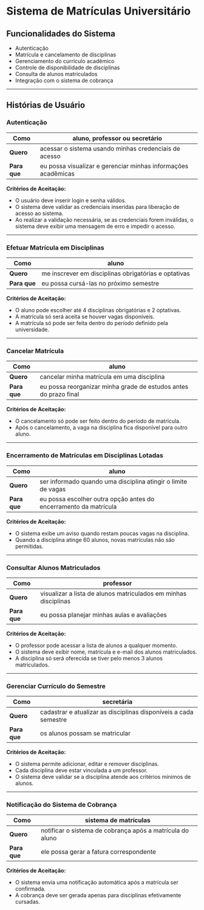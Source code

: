 # Sistema de Matrículas Universitário

## Funcionalidades do Sistema

- Autenticação
- Matrícula e cancelamento de disciplinas
- Gerenciamento do currículo acadêmico
- Controle de disponibilidade de disciplinas
- Consulta de alunos matriculados
- Integração com o sistema de cobrança

---

## Histórias de Usuário

### Autenticação
| **Como** | aluno, professor ou secretário                                |
|----------|---------------------------------------------------------------|
| **Quero** | acessar o sistema usando minhas credenciais de acesso         |
| **Para que** | eu possa visualizar e gerenciar minhas informações acadêmicas |

**Critérios de Aceitação:**
- O usuário deve inserir login e senha válidos.
- O sistema deve validar as credenciais inseridas para liberação de acesso ao sistema. 
- Ao realizar a validação necessária, se as credenciais forem inválidas, o sistema deve exibir uma mensagem de erro e impedir o acesso.

---

### Efetuar Matrícula em Disciplinas
| **Como** | aluno |
|----------|--------------------------------------|
| **Quero** | me inscrever em disciplinas obrigatórias e optativas |
| **Para que** | eu possa cursá-las no próximo semestre |.

**Critérios de Aceitação:**
- O aluno pode escolher até 4 disciplinas obrigatórias e 2 optativas.
- A matrícula só será aceita se houver vagas disponíveis.
- A matrícula só pode ser feita dentro do período definido pela universidade.

---

### Cancelar Matrícula
| **Como** | aluno |
|----------|--------------------------------------|
| **Quero** | cancelar minha matrícula em uma disciplina |
| **Para que** | eu possa reorganizar minha grade de estudos antes do prazo final |

**Critérios de Aceitação:**
- O cancelamento só pode ser feito dentro do período de matrícula.
- Após o cancelamento, a vaga na disciplina fica disponível para outro aluno.

---

### Encerramento de Matrículas em Disciplinas Lotadas
| **Como** | aluno |
|----------|--------------------------------------|
| **Quero** | ser informado quando uma disciplina atingir o limite de vagas |
| **Para que** | eu possa escolher outra opção antes do encerramento da matrícula |

**Critérios de Aceitação:**
- O sistema exibe um aviso quando restam poucas vagas na disciplina.
- Quando a disciplina atinge 60 alunos, novas matrículas não são permitidas.

---

### Consultar Alunos Matriculados
| **Como** | professor |
|----------|--------------------------------------|
| **Quero** | visualizar a lista de alunos matriculados em minhas disciplinas |
| **Para que** | eu possa planejar minhas aulas e avaliações |

**Critérios de Aceitação:**
- O professor pode acessar a lista de alunos a qualquer momento.
- O sistema deve exibir nome, matrícula e e-mail dos alunos matriculados.
- A disciplina só será oferecida se tiver pelo menos 3 alunos matriculados.

---

### Gerenciar Currículo do Semestre
| **Como** | secretária                                                      |
|----------|-----------------------------------------------------------------|
| **Quero** | cadastrar e atualizar as disciplinas disponíveis a cada semestre |
| **Para que** | os alunos possam se matricular                     |


**Critérios de Aceitação:**
- O sistema permite adicionar, editar e remover disciplinas.
- Cada disciplina deve estar vinculada a um professor.
- O sistema deve validar se a disciplina atende aos critérios mínimos de alunos.

---

### Notificação do Sistema de Cobrança
| **Como** | sistema de matrículas |
|----------|-------------------------------------------------|
| **Quero** | notificar o sistema de cobrança após a matrícula do aluno |
| **Para que** | ele possa gerar a fatura correspondente |

**Critérios de Aceitação:**
- O sistema envia uma notificação automática após a matrícula ser confirmada.
- A cobrança deve ser gerada apenas para disciplinas efetivamente cursadas.